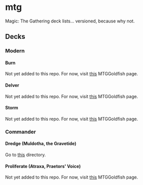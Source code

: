 # mtg
Magic: The Gathering deck lists... versioned, because why not.

## Decks

### Modern

#### Burn
Not yet added to this repo. For now, visit [this](https://www.mtggoldfish.com/deck/1382333#paper) MTGGoldfish page.

#### Delver
Not yet added to this repo. For now, visit [this](https://www.mtggoldfish.com/deck/1451465#paper) MTGGoldfish page.

#### Storm
Not yet added to this repo. For now, visit [this](https://www.mtggoldfish.com/deck/1373379#paper) MTGGoldfish page.

### Commander

#### Dredge (Muldotha, the Gravetide)
Go to [this](https://github.com/joshuarichard/mtg/tree/master/commander/dredge) directory.

#### Proliferate (Atraxa, Praetors' Voice)
Not yet added to this repo. For now, visit [this](https://www.mtggoldfish.com/deck/2013415#paper) MTGGoldfish page.